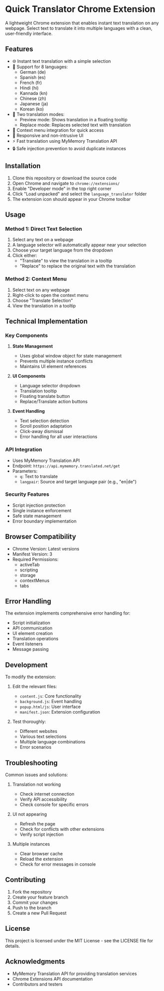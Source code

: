 # Quick Translator Chrome Extension

A lightweight Chrome extension that enables instant text translation on any webpage. Select text to translate it into multiple languages with a clean, user-friendly interface.

## Features

- 🌐 Instant text translation with a simple selection
- 🔄 Support for 8 languages:
  - German (de)
  - Spanish (es)
  - French (fr)
  - Hindi (hi)
  - Kannada (kn)
  - Chinese (zh)
  - Japanese (ja)
  - Korean (ko)
- 💫 Two translation modes:
  - Preview mode: Shows translation in a floating tooltip
  - Replace mode: Replaces selected text with translation
- 🎯 Context menu integration for quick access
- 📱 Responsive and non-intrusive UI
- ⚡ Fast translation using MyMemory Translation API
- 🔒 Safe injection prevention to avoid duplicate instances

## Installation

1. Clone this repository or download the source code
2. Open Chrome and navigate to `chrome://extensions/`
3. Enable "Developer mode" in the top right corner
4. Click "Load unpacked" and select the `language_translator` folder
5. The extension icon should appear in your Chrome toolbar

## Usage

### Method 1: Direct Text Selection
1. Select any text on a webpage
2. A language selector will automatically appear near your selection
3. Choose your target language from the dropdown
4. Click either:
   - "Translate" to view the translation in a tooltip
   - "Replace" to replace the original text with the translation

### Method 2: Context Menu
1. Select text on any webpage
2. Right-click to open the context menu
3. Choose "Translate Selection"
4. View the translation in a tooltip

## Technical Implementation

### Key Components

1. **State Management**
   - Uses global window object for state management
   - Prevents multiple instance conflicts
   - Maintains UI element references

2. **UI Components**
   - Language selector dropdown
   - Translation tooltip
   - Floating translate button
   - Replace/Translate action buttons

3. **Event Handling**
   - Text selection detection
   - Scroll position adaptation
   - Click-away dismissal
   - Error handling for all user interactions

### API Integration

- Uses MyMemory Translation API
- Endpoint: `https://api.mymemory.translated.net/get`
- Parameters:
  - `q`: Text to translate
  - `langpair`: Source and target language pair (e.g., "en|de")

### Security Features

- Script injection protection
- Single instance enforcement
- Safe state management
- Error boundary implementation

## Browser Compatibility

- Chrome Version: Latest versions
- Manifest Version: 3
- Required Permissions:
  - activeTab
  - scripting
  - storage
  - contextMenus
  - tabs

## Error Handling

The extension implements comprehensive error handling for:
- Script initialization
- API communication
- UI element creation
- Translation operations
- Event listeners
- Message passing

## Development

To modify the extension:

1. Edit the relevant files:
   - `content.js`: Core functionality
   - `background.js`: Event handling
   - `popup.html/js`: User interface
   - `manifest.json`: Extension configuration

2. Test thoroughly:
   - Different websites
   - Various text selections
   - Multiple language combinations
   - Error scenarios

## Troubleshooting

Common issues and solutions:

1. Translation not working
   - Check internet connection
   - Verify API accessibility
   - Check console for specific errors

2. UI not appearing
   - Refresh the page
   - Check for conflicts with other extensions
   - Verify script injection

3. Multiple instances
   - Clear browser cache
   - Reload the extension
   - Check for error messages in console

## Contributing

1. Fork the repository
2. Create your feature branch
3. Commit your changes
4. Push to the branch
5. Create a new Pull Request

## License

This project is licensed under the MIT License - see the LICENSE file for details.

## Acknowledgments

- MyMemory Translation API for providing translation services
- Chrome Extensions API documentation
- Contributors and testers
